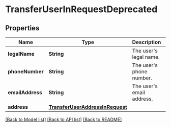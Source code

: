 # TransferUserInRequestDeprecated

## Properties
Name | Type | Description | Notes
------------ | ------------- | ------------- | -------------
**legalName** | **String** | The user&#39;s legal name. | [optional] 
**phoneNumber** | **String** | The user&#39;s phone number. | [optional] 
**emailAddress** | **String** | The user&#39;s email address. | [optional] 
**address** | [**TransferUserAddressInRequest**](TransferUserAddressInRequest.md) |  | [optional] 

[[Back to Model list]](../README.md#documentation-for-models) [[Back to API list]](../README.md#documentation-for-api-endpoints) [[Back to README]](../README.md)


